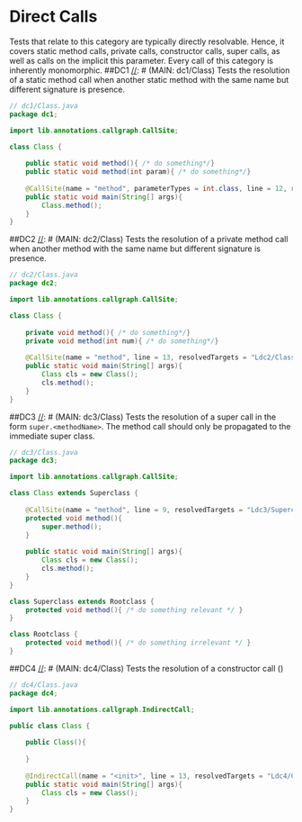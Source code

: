 # Direct Calls
Tests that relate to this category are typically directly resolvable.
Hence, it covers static method calls, private calls, constructor calls, super calls, as well as
calls on the implicit this parameter. Every call of this category is inherently monomorphic.
##DC1
[//]: # (MAIN: dc1/Class)
Tests the resolution of a static method call when another static method with the same name but
different signature is presence.
```java
// dc1/Class.java
package dc1;

import lib.annotations.callgraph.CallSite;

class Class {
    
    public static void method(){ /* do something*/}
    public static void method(int param){ /* do something*/}
    
    @CallSite(name = "method", parameterTypes = int.class, line = 12, resolvedTargets = "Ldc1/Class;")
    public static void main(String[] args){
        Class.method();
    }
}
```
[//]: # (END)

##DC2
[//]: # (MAIN: dc2/Class)
Tests the resolution of a private method call when another method with the same name but
different signature is presence.
```java
// dc2/Class.java
package dc2;

import lib.annotations.callgraph.CallSite;

class Class {
    
    private void method(){ /* do something*/}
    private void method(int num){ /* do something*/}
    
    @CallSite(name = "method", line = 13, resolvedTargets = "Ldc2/Class;")
    public static void main(String[] args){
        Class cls = new Class();
        cls.method();
    }
}
```
[//]: # (END)

##DC3
[//]: # (MAIN: dc3/Class)
Tests the resolution of a super call in the form ```super.<methodName>```. The method call should
only be propagated to the immediate super class.
```java
// dc3/Class.java
package dc3;

import lib.annotations.callgraph.CallSite;

class Class extends Superclass {
    
    @CallSite(name = "method", line = 9, resolvedTargets = "Ldc3/Superclass;", prohibitedTargets = "Ldc3/Rootclass;")
    protected void method(){ 
        super.method(); 
    }
    
    public static void main(String[] args){
        Class cls = new Class();
        cls.method();
    }
}

class Superclass extends Rootclass {
    protected void method(){ /* do something relevant */ }
}

class Rootclass {
    protected void method(){ /* do something irrelevant */ }
}
```
[//]: # (END)

##DC4
[//]: # (MAIN: dc4/Class)
Tests the resolution of a constructor call (<init>)
```java
// dc4/Class.java
package dc4;

import lib.annotations.callgraph.IndirectCall;

public class Class {
    
    public Class(){
        
    }
    
    @IndirectCall(name = "<init>", line = 13, resolvedTargets = "Ldc4/Class;", prohibitedTargets = {"Ldc4/AlternativeClass;", "Ldc4/SubClass;"})
    public static void main(String[] args){
        Class cls = new Class();
    }
}
```
[//]: # (END)